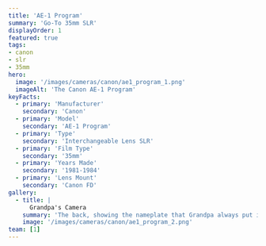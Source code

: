 ```yaml
---
title: 'AE-1 Program'
summary: 'Go-To 35mm SLR'
displayOrder: 1
featured: true
tags:
- canon
- slr
- 35mm
hero:
  image: '/images/cameras/canon/ae1_program_1.png'
  imageAlt: 'The Canon AE-1 Program'
keyFacts:
  - primary: 'Manufacturer'
    secondary: 'Canon'
  - primary: 'Model'
    secondary: 'AE-1 Program'
  - primary: 'Type'
    secondary: 'Interchangeable Lens SLR'
  - primary: 'Film Type'
    secondary: '35mm'
  - primary: 'Years Made'
    secondary: '1981-1984'
  - primary: 'Lens Mount'
    secondary: 'Canon FD'
gallery:
  - title: |
      Grandpa's Camera
    summary: 'The back, showing the nameplate that Grandpa always put in his cameras. It was intended to hold the tab from your film box, but he never did that.'
    image: '/images/cameras/canon/ae1_program_2.png'
team: [1]
---
```

